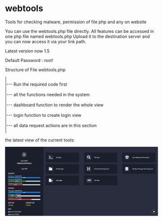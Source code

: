 # webtools
Tools for checking malware, permission of file php and any on website 

You can use the webtools.php file directly. All features can be accessed in one php file named webtools.php
Upload it to the destination server and you can now access it via your link path.


Latest version now 1.5

Default Password : root!

Structure of File webtools.php
<br />

|<br />
|--- Run the required code first<br />
|<br />
|--- all the functions needed in the system<br />
|<br />
|--- dashboard function to render the whole view<br />
|<br />
|--- login function to create login view<br />
|<br />
|--- all data request actions are in this section<br />
|<br />


the latest view of the current tools:

![alt text](https://raw.githubusercontent.com/fordevelopertools/webtools/main/webtools1.5.png)
